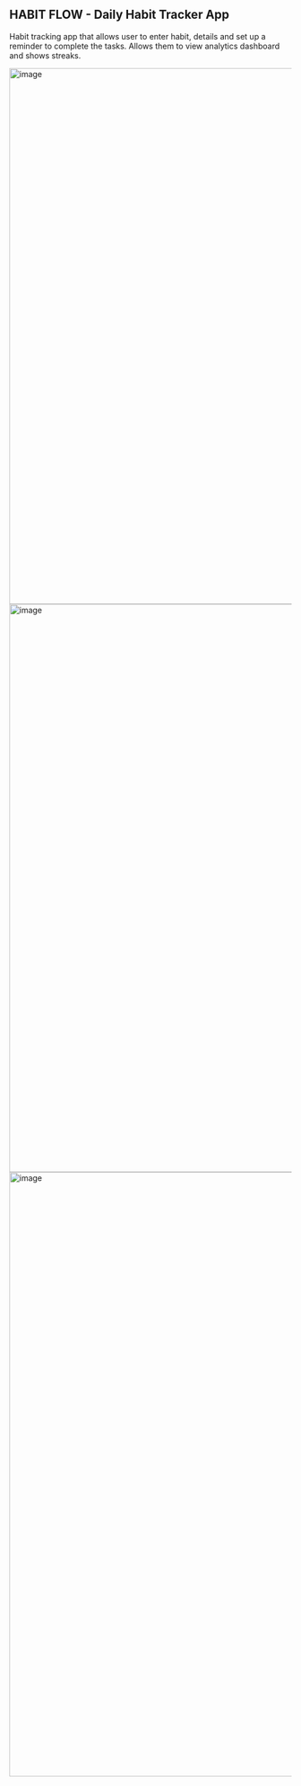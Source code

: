 ## HABIT FLOW - Daily Habit Tracker App

Habit tracking app that allows user to enter habit, details and set up a reminder to complete the tasks. Allows them to view analytics dashboard and shows streaks.

<img width="1914" height="955" alt="image" src="https://github.com/user-attachments/assets/7de3215b-e090-41af-9194-9aec82c019f5" />

<img width="1919" height="1012" alt="image" src="https://github.com/user-attachments/assets/4a906a18-dd76-41c6-bbd0-493228b7d027" />

<img width="1919" height="1077" alt="image" src="https://github.com/user-attachments/assets/480543a5-9d50-4f22-83ef-64fc54c4cce9" />
